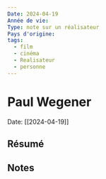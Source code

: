 ```yaml
---
Date: 2024-04-19
Année de vie: 
Type: note sur un réalisateur
Pays d'origine: 
tags:
  - film
  - cinéma
  - Realisateur
  - personne
---
```

# Paul Wegener
Date: [[2024-04-19]] 
## Résumé
## Notes